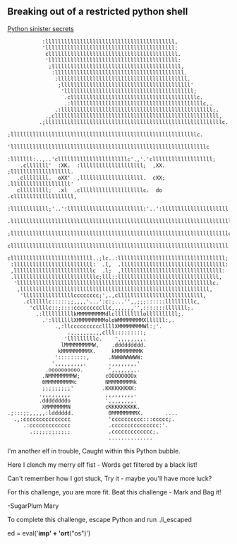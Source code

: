 ## Breaking out of a restricted python shell

[Python sinister secrets](https://gist.github.com/MarkBaggett/dd440362f8a443d644b913acadff9499)



               :lllllllllllllllllllllllllllllllllllllllll,                      
               'lllllllllllllllllllllllllllllllllllllllll:                      
                clllllllllllllllllllllllllllllllllllllllll.                     
                'lllllllllllllllllllllllllllllllllllllllll:                     
                 ;lllllllllllllllllllllllllllllllllllllllll,                    
                  :lllllllllllllllllllllllllllllllllllllllll.                   
                   :lllllllllllllllllllllllllllllllllllllllll.                  
                    ;lllllllllllllllllllllllllllllllllllllllll'                 
                     'lllllllllllllllllllllllllllllllllllllllll;                
                      .cllllllllllllllllllllllllllllllllllllllllc.              
                      .:llllllllllllllllllllllllllllllllllllllllllc,.           
                   .:llllllllllllllllllllllllllllllllllllllllllllllll;.         
                .,cllllllllllllllllllllllllllllllllllllllllllllllllllll,        
              .;llllllllllllllllllllllllllllllllllllllllllllllllllllllllc.      
             ;lllllllllllllllllllllllllllllllllllllllllllllllllllllllllllc.     
           'llllllllllllllllllllllllllllllllllllllllllllllllllllllllllllllc     
          :lllllll:..,..'cllllllllllllllllllllllc'.,'.'clllllllllllllllllll;    
        .clllllll'  :XK.  :llllllllllllllllllll;  ,XX.  ;lllllllllllllllllll.   
       .cllllllll.  oXX'  ,llllllllllllllllllll.  cXX;  .lllllllllllllllllll'   
       clllllllll;  .xl  .cllllllllllllllllllllc.  do  .clllllllllllllllllll,   
      :llllllllllll;'..':llllllllllllllllllllllll:'..':lllllllllllllllllllll'   
     .llllllllllllllllllllllllllllllllllllllllllllllllllllllllllllllllllllll.   
     ;lllllllllllllllllllllllllllllllllllllllllllllllllllllllllllllllllllllc    
     clllllllllllllllllllllllllllllllllllllllllllllllllllllllllllllllllllll.    
     cllllllllllllllllllllllllll..;lc..:llllllllllllllllllllllllllllllllll;     
     :lllllllllllllllllllllllll:  .l,  .lllllllllllllllllllllllllllllllll:      
     ,lllllllllllllllllllllllllc  .l;  ,llllllllllllllllllllllllllllllll:       
     .llllllllllllllllllllllllllc;lll::llllllllllllllllllllllllllllllll,        
      'llllllllllllllllllllllllllllllllllllllllllllllllllllllllllllllc.         
       ,llllllllllllllllllllllllllllllllllllllllllllllllllllllllllll,           
        'llllllllllllllllcccccccc;',.,clllllllllllllllllllllllllll,             
         .cllllllc:::::;;,,,,'...':c:;...'',,;;;::::::lllllllllc,               
           'cllllc::;::::cccccccccllc,,,,,,,'',:::::::lllllll;.                 
             .:llllllllllkMMMMMMMMMdlclllllllllollllllllll;.                    
               .':lllllllXMMMMMMMMMoloWMMMMMMMMXllllll:,.                       
                   .,:llccccccccccllllXMMMMMMMMWl:;'.                           
                       .,,,,,,,,,,clll:::::::::;                                
                      'lllllllllc.    ',,,,,,,,.                                
                     lMMMMMMMMMW,    .ddddddddd.                                
                    kMMMMMMMMMX.     kMMMMMMMMK                                 
                   ':::::::::,      .NWWWWWWWW:                                 
                  ',,,,,,,,,.       .,,,,,,,,'                                  
                .oooooooooo.        ',,,,,,,,.                                  
               .NMMMMMMMMW;        cOOOOOOOOx                                   
               0MMMMMMMMMc         NMMMMMMMMk                                   
               ;;;;;;;;;'         .KKKKKKKKK:                                   
              .,,,,,,,,,           ,,,,,,,,,.                                   
              .ddddddddo           ',,,,,,,,.                                   
               XMMMMMMMN           cKKKKKKKKK.                                  
    .;:::;;,,,,,:ldddddd.           0MMMMMMMMX.       ....                      
      .,:ccccccccccccccc            'cccccccccc:::ccccc;.                       
         .:ccccccccccccc            .ccccccccccccccc:'.                         
           .;;;;;;;;;;;;            .ccccccccccccc;.                            
                                    ..............                              
                                                                                
                                                                                


I'm another elf in trouble,
Caught within this Python bubble.

Here I clench my merry elf fist -
Words get filtered by a black list!

Can't remember how I got stuck,
Try it - maybe you'll have more luck?

For this challenge, you are more fit.
Beat this challenge - Mark and Bag it!

-SugarPlum Mary

To complete this challenge, escape Python
and run ./i_escaped
>>> 

ed = eval('__imp' + 'ort__("os")')
